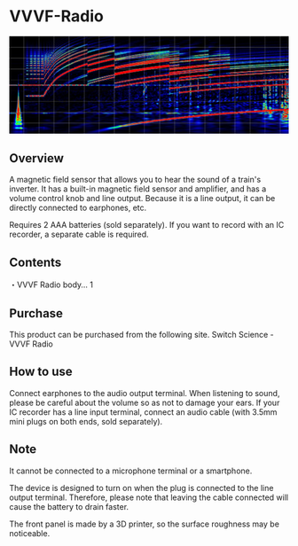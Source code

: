 # VVVF-Radio
![spectrum](./docs/img/spectrum.jpg)
## Overview
A magnetic field sensor that allows you to hear the sound of a train's inverter. It has a built-in magnetic field sensor and amplifier, and has a volume control knob and line output. Because it is a line output, it can be directly connected to earphones, etc.

Requires 2 AAA batteries (sold separately). If you want to record with an IC recorder, a separate cable is required.

## Contents
・VVVF Radio body… 1

## Purchase
This product can be purchased from the following site.
Switch Science - VVVF Radio

## How to use
Connect earphones to the audio output terminal. When listening to sound, please be careful about the volume so as not to damage your ears. If your IC recorder has a line input terminal, connect an audio cable (with 3.5mm mini plugs on both ends, sold separately).

## Note
It cannot be connected to a microphone terminal or a smartphone.

The device is designed to turn on when the plug is connected to the line output terminal. Therefore, please note that leaving the cable connected will cause the battery to drain faster.

The front panel is made by a 3D printer, so the surface roughness may be noticeable.
